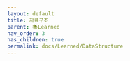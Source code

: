 ```yaml
---
layout: default
title: 자료구조
parent: 📚Learned
nav_order: 3
has_children: true
permalink: docs/Learned/DataStructure
---
```

